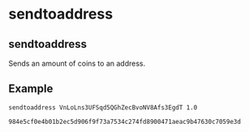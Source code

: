 # sendtoaddress

## sendtoaddress

Sends an amount of coins to an address.

## Example

```text
sendtoaddress VnLoLns3UFSqd5QGhZecBvoNV8Afs3EgdT 1.0

984e5cf0e4b01b2ec5d906f9f73a7534c274fd8900471aeac9b47630c7059e3d
```

